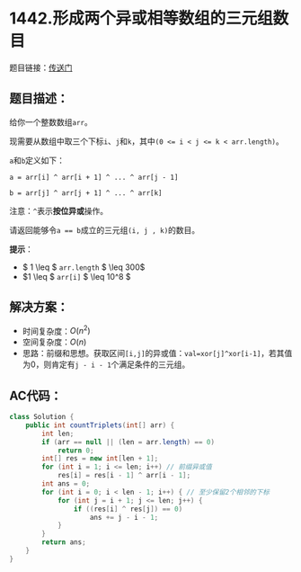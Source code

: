 # 1442.形成两个异或相等数组的三元组数目
题目链接：[传送门](https://leetcode-cn.com/problems/count-triplets-that-can-form-two-arrays-of-equal-xor/)

## 题目描述：
给你一个整数数组`arr`。

现需要从数组中取三个下标`i`、`j`和`k`，其中`(0 <= i < j <= k < arr.length)`。

`a`和`b`定义如下：

`a = arr[i] ^ arr[i + 1] ^ ... ^ arr[j - 1]`

`b = arr[j] ^ arr[j + 1] ^ ... ^ arr[k]`

注意：`^`表示**按位异或**操作。

请返回能够令`a == b`成立的三元组`(i, j , k)`的数目。

**提示**：

- $ 1 \leq $ `arr.length` $ \leq 300$
- $1 \leq $ `arr[i]` $ \leq 10^8 $

## 解决方案：
- 时间复杂度：$O(n^2)$
- 空间复杂度：$O(n)$
- 思路：前缀和思想。获取区间`[i,j]`的异或值：`val=xor[j]^xor[i-1]`，若其值为0，则肯定有`j - i - 1`个满足条件的三元组。

## AC代码：
```java
class Solution {
	public int countTriplets(int[] arr) {
		int len;
		if (arr == null || (len = arr.length) == 0)
			return 0;
		int[] res = new int[len + 1];
		for (int i = 1; i <= len; i++) // 前缀异或值
			res[i] = res[i - 1] ^ arr[i - 1];
		int ans = 0;
		for (int i = 0; i < len - 1; i++) { // 至少保留2个相邻的下标
			for (int j = i + 1; j <= len; j++) {
				if ((res[i] ^ res[j]) == 0)
					ans += j - i - 1;
			}
		}
		return ans;
	}
}
```